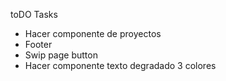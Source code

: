 toDO Tasks

- Hacer componente de proyectos 
- Footer
- Swip page button
- Hacer componente texto degradado 3 colores